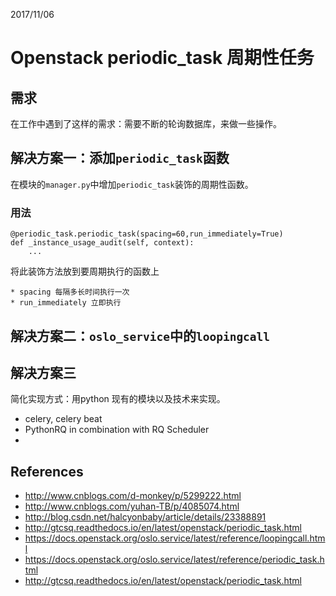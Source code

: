 2017/11/06

# Openstack periodic_task 周期性任务

## 需求

在工作中遇到了这样的需求：需要不断的轮询数据库，来做一些操作。

## 解决方案一：添加`periodic_task`函数

在模块的`manager.py`中增加`periodic_task`装饰的周期性函数。
### 用法
```
@periodic_task.periodic_task(spacing=60,run_immediately=True)
def _instance_usage_audit(self, context):
    ...
```
将此装饰方法放到要周期执行的函数上
```
* spacing 每隔多长时间执行一次
* run_immediately 立即执行
```

## 解决方案二：`oslo_service`中的`loopingcall`

## 解决方案三
简化实现方式：用python 现有的模块以及技术来实现。

* celery, celery beat
* PythonRQ in combination with RQ Scheduler
* 

## References
* http://www.cnblogs.com/d-monkey/p/5299222.html
* http://www.cnblogs.com/yuhan-TB/p/4085074.html
* http://blog.csdn.net/halcyonbaby/article/details/23388891
* http://gtcsq.readthedocs.io/en/latest/openstack/periodic_task.html
* https://docs.openstack.org/oslo.service/latest/reference/loopingcall.html
* https://docs.openstack.org/oslo.service/latest/reference/periodic_task.html
* http://gtcsq.readthedocs.io/en/latest/openstack/periodic_task.html
